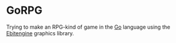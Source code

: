 # GoRPG
Trying to make an RPG-kind of game in the [Go](https://go.dev/) language using the [Ebitengine](https://ebitengine.org/) graphics library.